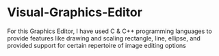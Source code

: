 # Visual-Graphics-Editor
For this Graphics Editor, I have used C &amp; C++ programming languages to provide features like drawing and scaling rectangle, line, ellipse, and provided support for certain repertoire of image editing options
